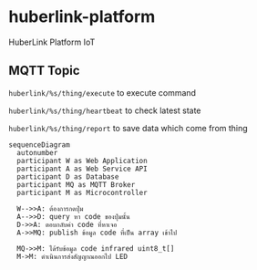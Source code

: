 # huberlink-platform

HuberLink Platform IoT

## MQTT Topic

`huberlink/%s/thing/execute` to execute command

`huberlink/%s/thing/heartbeat` to check latest state

`huberlink/%s/thing/report` to save data which come from thing

```
sequenceDiagram
  autonumber
  participant W as Web Application
  participant A as Web Service API
  participant D as Database
  participant MQ as MQTT Broker
  participant M as Microcontroller

  W-->>A: ต้องการกดปุ่ม
  A-->>D: query หา code ของปุ่มนั้น
  D->>A: ตอบกลับค่า code ที่หาเจอ
  A->>MQ: publish ข้อมูล code ที่เป็น array เข้าไป

  MQ->>M: ได้รับข้อมูล code infrared uint8_t[]
  M->M: ดำเนินการส่งสัญญาณออกไป LED

```
